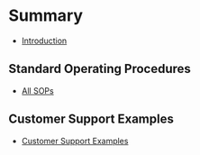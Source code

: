 # Summary

* [Introduction](README.md)

## Standard Operating Procedures

* [All SOPs](1.0-Standard-Operating-Procedures/README.md)

## Customer Support Examples

* [Customer Support Examples](2.0-Customer-Support-Examples/customer-support-examples.md)

